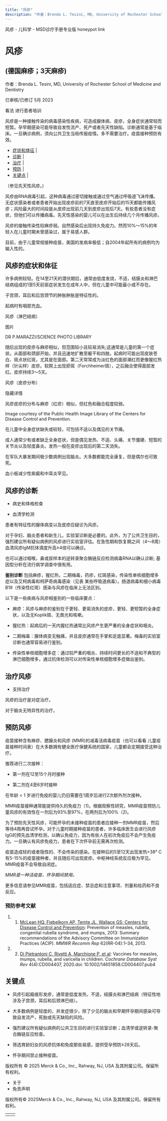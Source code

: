 ```yaml
---
title: "风疹"
description: "作者：Brenda L. Tesini, MD, University of Rochester School of Medicine and Dentistry"
---
```


﻿风疹 \- 儿科学 \- MSD诊疗手册专业版 honeypot link

# 风疹

## (德国麻疹；3天麻疹)

作者：Brenda L. Tesini, MD, University of Rochester School of Medicine and Dentistry

已审核/已修订 5月 2023

看法 进行患者培训

风疹是一种接触传染的病毒感染性疾病，可造成腺体病、皮疹，全身症状通常轻而短暂。孕早期感染可能导致自发性流产、死产或者先天性缺陷。诊断通常是基于临床。一旦确诊病例，须向公共卫生当局传报疫情。多不需要治疗。疫苗接种预防有效。

- [症状和体征](#症状和体征_v1023181_zh) \|
- [诊断](#诊断_v1023190_zh) \|
- [治疗](#治疗_v1023206_zh) \|
- [预防](#预防_v1023213_zh) \|
- [关键点](#关键点_v8531934_zh) \|

（参见先天性风疹。)

风疹由RNA病毒引起，这种病毒通过密切接触或通过空气通过呼吸道飞沫传播。无症状感染者或者患者开始出现皮疹前的7天直至皮疹开始后的15天都能传播风疹；风险最大的时间段是从皮疹出现前几天到皮疹出现后7天。有些患者没有症状，但他们可以传播病毒。先天性感染的婴儿可以在出生后持续几个月传播风疹。

风疹的接触传染性较麻疹弱。自然感染后出现持久免疫力。然而10%～15%的年轻人在儿童时期未曾感染过，属于易感人群。

目前，由于儿童常规接种疫苗，美国的发病率极低；自2004年起所有的病例均为输入性的。

## 风疹的症状和体征

许多病例较轻。在14至21天的潜伏期后，通常由低度发烧，不适，结膜炎和淋巴结病组成的1至5天前驱症状发生在成年人中，但在儿童中可能最小或不存在。

子宫颈，耳后和后宫颈节的肿胀肿胀是特征性的。

起病时有咽部充血。

风疹（淋巴结病）



图片

DR P.MARAZZI/SCIENCE PHOTO LIBRARY

随后出现的皮疹与麻疹相似，但范围较小且较易消失;这通常是儿童的第一个症状。从面部和颈部开始，并且迅速地扩散至躯干和四肢。起病时可能出现皮肤苍白、斑点状红斑，尤其是在面部。第二天常常成为淡红色的面部潮红而更像猩红热样（针尖样）皮疹。软腭上出现瘀斑（Forchheimer斑），之后融合使得面部发红。皮疹持续3～5天。

风疹（皮疹分布）



隐藏详情

风疹皮疹的分布与麻疹（红疹）相似，但红色和融合程度较弱。

Image courtesy of the Public Health Image Library of the Centers for Disease Control and Prevention.

在儿童中全身症状缺失或较轻，可包括不适以及偶见的关节痛。

成人通常少有或者缺乏全身症状，但是偶见发热、不适、头痛、关节僵硬、短暂的关节炎以及轻度鼻炎。发热一般在皮疹出现后的第二天消失。

在军队大暴发期间极少数病例出现脑炎。大多数都能完全康复，但是偶尔也可致死。

血小板减少性紫癜和中耳炎罕见。

## 风疹的诊断

- 病史和体格检查

- 血清学检测


患者有特征性的腺体病变以及皮疹应疑诊为风疹。

对于孕妇、脑炎患者和新生儿，实验室诊断是必要的。此外，为了公共卫生目的，强烈建议所有疑似病例的风疹进行实验室评估。在急性期和恢复期之间（4～8周）血清风疹IgM抗体滴度升高≥4倍可以确诊。

也可以通过咽喉，鼻或尿样本的逆转录聚合酶链反应检测病毒RNA以确认诊断; 基因型分析在流行病学调查中很有用。

**鉴别诊断** 包括麻疹，猩红热，二期梅毒，药疹，红斑感染，传染性单核细胞增多症以及艾柯病毒和柯萨奇病毒感染（见表 某些呼吸道病毒）。肠道病毒和细小病毒B19（传染性红斑）感染与风疹在临床上无法区别。

以下是一些疾病与风疹相鉴别的一些临床要点：

- 麻疹：风疹与麻疹的鉴别在于更轻、更易消失的皮疹，更轻、更短暂的全身症状，以及无Koplik斑、无畏光和咳嗽。

- 猩红热：起病后的一天内猩红热通常比风疹产生更严重的全身症状和咽炎。

- 二期梅毒：腺体病变无触痛，并且皮疹通常在手掌和足底显著。梅毒的实验室诊断也通常容易进行鉴别。

- 传染性单核细胞增多症：通过较严重的咽炎、持续时间更长的不适和不典型的淋巴细胞增多，通过抗体检测可以对传染性单核细胞增多症做出鉴别。


## 治疗风疹

- 支持治疗


风疹的治疗是对症治疗。

对于脑炎无特异性的治疗。

## 预防风疹

疫苗接种含有麻疹、腮腺炎和风疹 (MMR)的减毒活病毒疫苗（也可以看看 儿童疫苗接种时间表）在大多数拥有健全医疗保健系统的国家，儿童都会定期接受这种治疗。

推荐进行二次接种：

- 第一剂在12至15个月时接种

- 第二剂在4至6岁时接种


在年龄 < 1 岁进行免疫的婴儿仍旧需要在1周岁后进行2次额外剂次接种。

MMR疫苗接种通常能提供持久的免疫力（1)。根据观察性研究，MMR疫苗预防儿童风疹的有效性在一剂后为93%至97%，在两剂后为100%（2)。

为了预防先天性风疹，可能怀孕的未接种疫苗的患者应接种一剂MMR疫苗，然后等待4周再尝试怀孕。对于儿童时期接种疫苗的患者，许多临床医生会进行风疹IgG的预先血清学检测，以确认免疫力，因为有些人在初次免疫后不会产生免疫力。一旦确认有风疹免疫力，患者在下次怀孕前无需再次检测。

疫苗造成轻的或者隐性的、不会传染的感染。在接种后的5至12天出现发热>38° C有5-15%的疫苗接种者，并且随后可出现皮疹。中枢神经系统反应极为罕见。MMR疫苗不会导致自闭症。

_MMR是一种活疫苗，怀孕期间禁用。_

更多信息请参见MMR疫苗，包括适应症、禁忌症和注意事项、剂量和给药和不良反应。

### 预防参考文献

1. 1. [McLean HQ, Fiebelkorn AP, Temte JL, Wallace GS; Centers for Disease Control and Prevention](https://www.cdc.gov/mmwr/preview/mmwrhtml/rr6204a1.htm): Prevention of measles, rubella, congenital rubella syndrome, and mumps, 2013: Summary recommendations of the Advisory Committee on Immunization Practices (ACIP). _MMWR Recomm Rep_ 62(RR-04):1–34, 2013.

2. 2. [Di Pietrantonj C, Rivetti A, Marchione P, et al](https://pubmed.ncbi.nlm.nih.gov/32309885/): Vaccines for measles, mumps, rubella, and varicella in children. _Cochrane Database Syst Rev_ 4(4):CD004407, 2020.doi: 10.1002/14651858.CD004407.pub4


## 关键点

- 风疹引起瘢痕形发疹，通常是低度发热，不适，结膜炎和淋巴结病（特征性地涉及子宫颈，耳后和后颈淋巴结）。

- 大多数病例是轻度的，并发症很少，除了少见的脑炎和早期怀孕期间感染可导致自发流产，死胎或先天缺陷的风险。

- 强烈建议所有疑似病例的公共卫生目的进行实验室诊断；血清学或逆转录-聚合酶链反应检查。

- 筛选育龄妇女的风疹抗体和免疫那些易感，提供受孕预防≥28天后。

- 怀孕期间禁止接种疫苗。




版权所有 © 2025
Merck & Co., Inc., Rahway, NJ, USA 及其附属公司。保留所有权利。

- 关于
- 免责声明

版权所有© 2025Merck & Co., Inc., Rahway, NJ, USA 及其附属公司。保留所有权利。

|     |     |
| --- | --- |
|  |  |